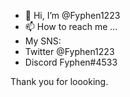 - 👋 Hi, I’m @Fyphen1223
- 📫 How to reach me ...
- My SNS: 
- Twitter @Fyphen1223
- Discord Fyphen#4533


Thank you for loooking.

<!---
Fyphen1223/Fyphen1223 is a ✨ special ✨ repository because its `README.md` (this file) appears on your GitHub profile.
You can click the Preview link to take a look at your changes.
--->
